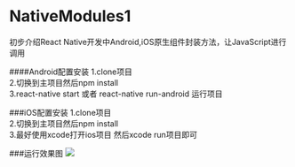 # NativeModules1
初步介绍React Native开发中Android,iOS原生组件封装方法，让JavaScript进行调用

####Android配置安装
1.clone项目 </br>
2.切换到主项目然后npm install</br>
3.react-native start 或者 react-native run-android 运行项目

###iOS配置安装
1.clone项目</br>
2.切换到主项目然后npm install</br>
3.最好使用xcode打开ios项目 然后xcode run项目即可

###运行效果图
<img src="https://github.com/jiangqqlmj/ModulesDemo/blob/master/react_native_ios.gif"/>

